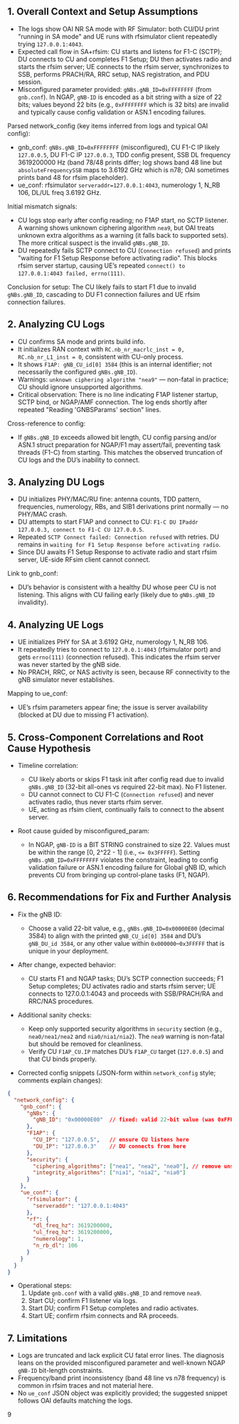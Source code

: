 ## 1. Overall Context and Setup Assumptions

- The logs show OAI NR SA mode with RF Simulator: both CU/DU print "running in SA mode" and UE runs with rfsimulator client repeatedly trying `127.0.0.1:4043`.
- Expected call flow in SA+rfsim: CU starts and listens for F1-C (SCTP); DU connects to CU and completes F1 Setup; DU then activates radio and starts the rfsim server; UE connects to the rfsim server, synchronizes to SSB, performs PRACH/RA, RRC setup, NAS registration, and PDU session.
- Misconfigured parameter provided: `gNBs.gNB_ID=0xFFFFFFFF` (from `gnb.conf`). In NGAP, `gNB-ID` is encoded as a bit string with a size of 22 bits; values beyond 22 bits (e.g., `0xFFFFFFFF` which is 32 bits) are invalid and typically cause config validation or ASN.1 encoding failures.

Parsed network_config (key items inferred from logs and typical OAI config):
- gnb_conf: `gNBs.gNB_ID=0xFFFFFFFF` (misconfigured), CU F1-C IP likely `127.0.0.5`, DU F1-C IP `127.0.0.3`, TDD config present, SSB DL frequency 3619200000 Hz (band 78/48 prints differ; log shows band 48 line but `absoluteFrequencySSB` maps to 3.6192 GHz which is n78; OAI sometimes prints band 48 for rfsim placeholder).
- ue_conf: rfsimulator `serveraddr=127.0.0.1:4043`, numerology 1, N_RB 106, DL/UL freq 3.6192 GHz.

Initial mismatch signals:
- CU logs stop early after config reading; no F1AP start, no SCTP listener. A warning shows unknown ciphering algorithm `nea9`, but OAI treats unknown extra algorithms as a warning (it falls back to supported sets). The more critical suspect is the invalid `gNBs.gNB_ID`.
- DU repeatedly fails SCTP connect to CU (`Connection refused`) and prints "waiting for F1 Setup Response before activating radio". This blocks rfsim server startup, causing UE’s repeated `connect() to 127.0.0.1:4043 failed, errno(111)`.

Conclusion for setup: The CU likely fails to start F1 due to invalid `gNBs.gNB_ID`, cascading to DU F1 connection failures and UE rfsim connection failures.

## 2. Analyzing CU Logs

- CU confirms SA mode and prints build info.
- It initializes RAN context with `RC.nb_nr_macrlc_inst = 0, RC.nb_nr_L1_inst = 0`, consistent with CU-only process.
- It shows `F1AP: gNB_CU_id[0] 3584` (this is an internal identifier; not necessarily the configured `gNBs.gNB_ID`).
- Warnings: `unknown ciphering algorithm "nea9"` — non-fatal in practice; CU should ignore unsupported algorithms.
- Critical observation: There is no line indicating F1AP listener startup, SCTP bind, or NGAP/AMF connection. The log ends shortly after repeated "Reading 'GNBSParams' section" lines.

Cross-reference to config:
- If `gNBs.gNB_ID` exceeds allowed bit length, CU config parsing and/or ASN.1 struct preparation for NGAP/F1 may assert/fail, preventing task threads (F1-C) from starting. This matches the observed truncation of CU logs and the DU’s inability to connect.

## 3. Analyzing DU Logs

- DU initializes PHY/MAC/RU fine: antenna counts, TDD pattern, frequencies, numerology, RBs, and SIB1 derivations print normally — no PHY/MAC crash.
- DU attempts to start F1AP and connect to CU: `F1-C DU IPaddr 127.0.0.3, connect to F1-C CU 127.0.0.5`.
- Repeated `SCTP Connect failed: Connection refused` with retries. DU remains in `waiting for F1 Setup Response before activating radio`.
- Since DU awaits F1 Setup Response to activate radio and start rfsim server, UE-side RFsim client cannot connect.

Link to gnb_conf:
- DU’s behavior is consistent with a healthy DU whose peer CU is not listening. This aligns with CU failing early (likely due to `gNBs.gNB_ID` invalidity).

## 4. Analyzing UE Logs

- UE initializes PHY for SA at 3.6192 GHz, numerology 1, N_RB 106.
- It repeatedly tries to connect to `127.0.0.1:4043` (rfsimulator port) and gets `errno(111)` (connection refused). This indicates the rfsim server was never started by the gNB side.
- No PRACH, RRC, or NAS activity is seen, because RF connectivity to the gNB simulator never establishes.

Mapping to ue_conf:
- UE’s rfsim parameters appear fine; the issue is server availability (blocked at DU due to missing F1 activation).

## 5. Cross-Component Correlations and Root Cause Hypothesis

- Timeline correlation:
  - CU likely aborts or skips F1 task init after config read due to invalid `gNBs.gNB_ID` (32-bit all-ones vs required 22-bit max). No F1 listener.
  - DU cannot connect to CU F1-C (`Connection refused`) and never activates radio, thus never starts rfsim server.
  - UE, acting as rfsim client, continually fails to connect to the absent server.

- Root cause guided by misconfigured_param:
  - In NGAP, `gNB-ID` is a BIT STRING constrained to size 22. Values must be within the range [0, 2^22 - 1] (i.e., `<= 0x3FFFFF`). Setting `gNBs.gNB_ID=0xFFFFFFFF` violates the constraint, leading to config validation failure or ASN.1 encoding failure for Global gNB ID, which prevents CU from bringing up control-plane tasks (F1, NGAP).

## 6. Recommendations for Fix and Further Analysis

- Fix the gNB ID:
  - Choose a valid 22-bit value, e.g., `gNBs.gNB_ID=0x00000E00` (decimal 3584) to align with the printed `gNB_CU_id[0] 3584` and DU’s `gNB_DU_id 3584`, or any other value within `0x000000`–`0x3FFFFF` that is unique in your deployment.

- After change, expected behavior:
  - CU starts F1 and NGAP tasks; DU’s SCTP connection succeeds; F1 Setup completes; DU activates radio and starts rfsim server; UE connects to 127.0.0.1:4043 and proceeds with SSB/PRACH/RA and RRC/NAS procedures.

- Additional sanity checks:
  - Keep only supported security algorithms in `security` section (e.g., `nea0/nea1/nea2` and `nia0/nia1/nia2`). The `nea9` warning is non-fatal but should be removed for cleanliness.
  - Verify CU `F1AP_CU.IP` matches DU’s `F1AP_CU` target (`127.0.0.5`) and that CU binds properly.

- Corrected config snippets (JSON-form within `network_config` style; comments explain changes):

```json
{
  "network_config": {
    "gnb_conf": {
      "gNBs": {
        "gNB_ID": "0x00000E00"  // fixed: valid 22-bit value (was 0xFFFFFFFF)
      },
      "F1AP": {
        "CU_IP": "127.0.0.5",   // ensure CU listens here
        "DU_IP": "127.0.0.3"    // DU connects from here
      },
      "security": {
        "ciphering_algorithms": ["nea1", "nea2", "nea0"], // remove unsupported "nea9"
        "integrity_algorithms": ["nia1", "nia2", "nia0"]
      }
    },
    "ue_conf": {
      "rfsimulator": {
        "serveraddr": "127.0.0.1:4043"
      },
      "rf": {
        "dl_freq_hz": 3619200000,
        "ul_freq_hz": 3619200000,
        "numerology": 1,
        "n_rb_dl": 106
      }
    }
  }
}
```

- Operational steps:
  1) Update `gnb.conf` with a valid `gNBs.gNB_ID` and remove `nea9`.
  2) Start CU; confirm F1 listener via logs.
  3) Start DU; confirm F1 Setup completes and radio activates.
  4) Start UE; confirm rfsim connects and RA proceeds.

## 7. Limitations

- Logs are truncated and lack explicit CU fatal error lines. The diagnosis leans on the provided misconfigured parameter and well-known NGAP `gNB-ID` bit-length constraints.
- Frequency/band print inconsistency (band 48 line vs n78 frequency) is common in rfsim traces and not material here.
- No `ue_conf` JSON object was explicitly provided; the suggested snippet follows OAI defaults matching the logs.

9